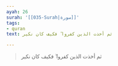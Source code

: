```yaml
---
ayah: 26
surah: '[[035-Surah|سورة]]'
tags:
- quran
text: ثم أخذت الذين كفروا ۖ فكيف كان نكير

---
```

> ثم أخذت الذين كفروا ۖ فكيف كان نكير
